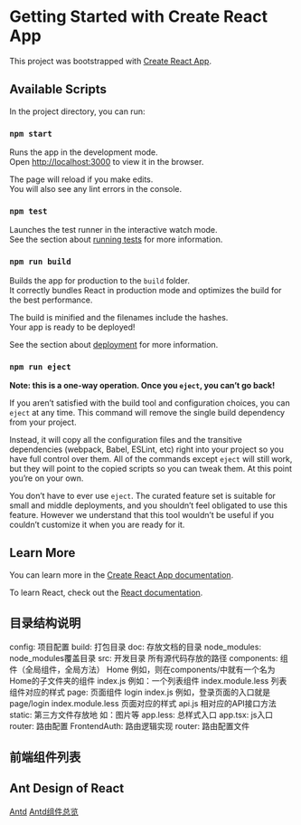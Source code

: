 # Getting Started with Create React App

This project was bootstrapped with [Create React App](https://github.com/facebook/create-react-app).

## Available Scripts

In the project directory, you can run:

### `npm start`

Runs the app in the development mode.\
Open [http://localhost:3000](http://localhost:3000) to view it in the browser.

The page will reload if you make edits.\
You will also see any lint errors in the console.

### `npm test`

Launches the test runner in the interactive watch mode.\
See the section about [running tests](https://facebook.github.io/create-react-app/docs/running-tests) for more information.

### `npm run build`

Builds the app for production to the `build` folder.\
It correctly bundles React in production mode and optimizes the build for the best performance.

The build is minified and the filenames include the hashes.\
Your app is ready to be deployed!

See the section about [deployment](https://facebook.github.io/create-react-app/docs/deployment) for more information.

### `npm run eject`

**Note: this is a one-way operation. Once you `eject`, you can’t go back!**

If you aren’t satisfied with the build tool and configuration choices, you can `eject` at any time. This command will remove the single build dependency from your project.

Instead, it will copy all the configuration files and the transitive dependencies (webpack, Babel, ESLint, etc) right into your project so you have full control over them. All of the commands except `eject` will still work, but they will point to the copied scripts so you can tweak them. At this point you’re on your own.

You don’t have to ever use `eject`. The curated feature set is suitable for small and middle deployments, and you shouldn’t feel obligated to use this feature. However we understand that this tool wouldn’t be useful if you couldn’t customize it when you are ready for it.

## Learn More

You can learn more in the [Create React App documentation](https://facebook.github.io/create-react-app/docs/getting-started).

To learn React, check out the [React documentation](https://reactjs.org/).


## 目录结构说明

config:                       项目配置
build:                        打包目录
doc:                          存放文档的目录
node_modules:                 node_modules覆盖目录
src:                          开发目录  所有源代码存放的路径
    components:               组件（全局组件，全局方法）
        Home                  例如，则在components/中就有一个名为Home的子文件夹的组件
            index.js          例如：一个列表组件
            index.module.less 列表组件对应的样式
    page:                     页面组件
        login
            index.js          例如，登录页面的入口就是page/login
            index.module.less 页面对应的样式
            api.js            相对应的API接口方法
    static:                   第三方文件存放地 如：图片等
    app.less:                 总样式入口
    app.tsx:                  js入口
    router:                   路由配置
        FrontendAuth:         路由逻辑实现
        router:               路由配置文件

## 前端组件列表
## Ant Design of React
[Antd](https://ant.design/docs/react/introduce-cn)
[Antd组件总览](https://ant.design/components/overview-cn/)

